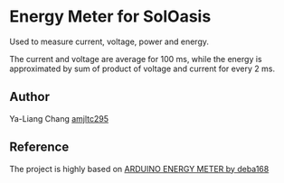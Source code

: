 # Energy Meter for SolOasis

Used to measure current, voltage, power and energy.

The current and voltage are average for 100 ms, while the energy is approximated by sum of product of voltage and current for every 2 ms.

## Author

Ya-Liang Chang [amjltc295](https://github.com/amjltc295)

## Reference

The project is highly based on [ARDUINO ENERGY METER by deba168](https://www.instructables.com/id/ARDUINO-ENERGY-METER/)
